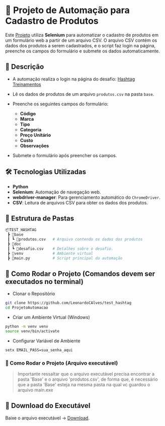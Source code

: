 # 🚀 Projeto de Automação para Cadastro de Produtos

Este [Projeto](https://github.com/LeonardoCAlves/test_hashtag/blob/upstream/doc/desafio.md) utiliza **Selenium** para automatizar o cadastro de produtos em um formulário web a partir de um arquivo CSV. O arquivo CSV contém os dados dos produtos a serem cadastrados, e o script faz login na página, preenche os campos do formulário e submete os dados automaticamente.

## 📑 Descrição

- A automação realiza o login na página do desafio:
  [Hashtag Treinamentos](https://dlp.hashtagtreinamentos.com/python/intensivao/login?ps=incompany)
  
- Lê os dados de produtos de um arquivo `produtos.csv` na pasta `base`.
  
- Preenche os seguintes campos do formulário:
  - **Código**
  - **Marca**
  - **Tipo**
  - **Categoria**
  - **Preço Unitário**
  - **Custo**
  - **Observações**

- Submete o formulário após preencher os campos.

## 🛠️ Tecnologias Utilizadas

- **Python**
- **Selenium**: Automação de navegação web.
- **webdriver-manager**: Para gerenciamento automático do `ChromeDriver`.
- **CSV**: Leitura de arquivos CSV para obter os dados dos produtos.

## 📂 Estrutura de Pastas

```bash
📦TEST_HASHTAG
 ┣ 📂base
 ┃ ┗ 📄produtos.csv   # Arquivo contendo os dados dos produtos
 ┣ 📂doc
 ┃ ┗ 📄desafio.csv    # Detalhes sobre o desafio.
 ┣ 📂venv             # Ambiente virtual
 ┣ 📜main.py          # Script principal da automação
```

## 🚀 Como Rodar o Projeto (Comandos devem ser executados no terminal)

- Clonar o Repositório
```bash
git clone https://github.com/LeonardoCAlves/test_hashtag
cd ProjetoAutomacao
```
- Criar um Ambiente Virtual (Windows)
```bash
python -m venv venv
source venv/bin/activate
```
- Configurar Variável de Ambiente 
```bash
setx EMAIL_PASS=sua_senha_aqui
```

### 🚀 Como Rodar o Projeto (Arquivo executável)

> Importante ressaltar que o arquivo executável precisa encontrar a pasta 'Base' e o arquivo 'produtos.csv', de forma que, é necessário que a pasta 'Base' esteja na mesma pasta na qual vc guardou o arquivo main.exe

## 🔗 Download do Executável

Baixe o arquivo executável → [Download](https://drive.google.com/drive/folders/1ert0GBn8gJ1JVfLb2qkZkGrzOpQ6XqzP?usp=sharing).

